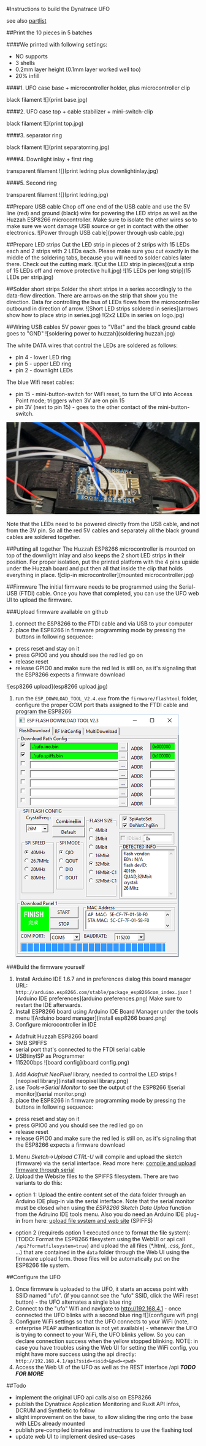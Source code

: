 #Instructions to build the Dynatrace UFO

see also [partlist](../partlist)

##Print the 10 pieces in 5 batches

####We printed with following settings:
* NO supports
* 3 shells
* 0.2mm layer height (0.1mm layer worked well too)
* 20% infill

####1. UFO case base + microcontroller holder, plus microcontroller clip

black filament
![](print base.jpg)

####2. UFO case top + cable stabilizer + mini-switch-clip

black filament
![](print top.jpg)

####3. separator ring

black filament
![](print separatorring.jpg)

####4. Downlight inlay + first ring

transparent filament
![](print ledring plus downlightinlay.jpg)

####5. Second ring

transparent filament
![](print ledring.jpg)


##Prepare USB cable
Chop off one end of the USB cable and use the 5V line (red) and ground (black) wire for powering the LED strips as well as the Huzzah ESP8266 microcontroller. Make sure to isolate the other wires so to make sure we wont damage USB source or get in contact with the other electronics.
![Power through USB cable](power through usb cable.jpg)

##Prepare LED strips
Cut the LED strip in pieces of 2 strips with 15 LEDs each and 2 strips with 2 LEDs each. Please make sure you cut exactly in the middle of the soldering tabs, because you will need to solder cables later there. Check out the cutting mark.
![Cut the LED strip in pieces](cut a strip of 15 LEDs off and remove protective hull.jpg)
![15 LEDs per long strip](15 LEDs per strip.jpg)

##Solder short strips
Solder the short strips in a series accordingly to the data-flow direction. There are arrows on the strip that show you the direction. Data for controlling the bus of LEDs flows from the microcontroller outbound in direction of arrow.
![Short LED strips soldered in series](arrows show how to place strip in series.jpg)
!(2x2 LEDs in series on logo.jpg)

##Wiring
USB cables 5V power goes to "VBat" and the black ground cable goes to "GND"
![soldering power to huzzah](soldering huzzah.jpg)

The white DATA wires that control the LEDs are soldered as follows:
* pin 4 - lower LED ring
* pin 5 - upper LED ring
* pin 2 - downlight LEDs

The blue Wifi reset cables:
* pin 15 - mini-button-switch for WiFi reset, to turn the UFO into Access Point mode; triggers when 3V are on pin 15
* pin 3V (next to pin 15) - goes to the other contact of the mini-button-switch. 

![](wired.jpg)
 
Note that the LEDs need to be powered directly from the USB cable, and not from the 3V pin. So all the red 5V cables and separately all the black ground cables are soldered together.

##Putting all together
The Huzzah ESP8266 microcontroller is mounted on top of the downlight inlay and also keeps the 2 short LED strips in their position. For proper isolation, put the printed platform with the 4 pins upside under the Huzzah board and put then all that inside the clip that holds everything in place.
![clip-in microcontroller](mounted microcontroller.jpg)

##Firmware
The initial firmware needs to be programmed using the Serial-USB (FTDI) cable. 
Once you have that completed, you can use the UFO web UI to upload the firmware. 

###Upload firmware available on github
1. connect the ESP8266 to the FTDI cable and via USB to your computer
1. place the ESP8266 in firmware programming mode by pressing the buttons in following sequence:
 * press reset and stay on it
 * press GPIO0 and you should see the red led go on
 * release reset 
 * release GPIO0 and make sure the red led is still on, as it's signaling that the ESP8266 expects a firmware download

![esp8266 upload](esp8266 upload.jpg)
1. run the `ESP_DOWNLOAD_TOOL_V2.4.exe` from the `firmware/flashtool` folder, configure the proper COM port thats assigned to the FTDI cable and program the ESP8266
![flashtool](flashtool.png)

###Build the firmware yourself
1. Install Arduino IDE 1.6.7 and in preferences dialog this board manager URL: `http://arduino.esp8266.com/stable/package_esp8266com_index.json`
![Arduino IDE preferences](arduino preferences.png) Make sure to restart the IDE afterwards.
1. Install ESP8266 board using Arduino IDE Board Manager under the tools menu
![Arduino board manager](install esp8266 board.png)
1. Configure microcontroller in IDE 
 * Adafruit Huzzah ESP8266 board
 * 3MB SPIFFS
 * serial port that's connected to the FTDI serial cable
 * USBtinyISP as Programmer
 * 115200bps 
![board config](board config.png)
1. Add *Adafruit NeoPixel* library, needed to control the LED strips
![neopixel library](install neopixel library.png)
1. use *Tools->Serial Monitor* to see the output of the ESP8266
![serial monitor](serial monitor.png)
1. place the ESP8266 in firmware programming mode by pressing the buttons in following sequence:
 * press reset and stay on it
 * press GPIO0 and you should see the red led go on
 * release reset 
 * release GPIO0 and make sure the red led is still on, as it's signaling that the ESP8266 expects a firmware download
1. Menu *Sketch->Upload CTRL-U* will compile and upload the sketch (firmware) via the serial interface. 
Read more here: [compile and upload firmware through serial](https://learn.adafruit.com/adafruit-huzzah-esp8266-breakout/using-arduino-ide)
1. Upload the Website files to the SPIFFS filesystem. There are two variants to do this:
 * option 1: Upload the entire content set of the data folder through an Arduino IDE plug-in via the serial interface. 
 Note that the serial monitor must be closed when using the *ESP8266 Sketch Data Uploa* function from the Adruino IDE tools menu. 
 Also you do need an Arduino IDE plug-in from here: 
[upload file system and web site](https://github.com/esp8266/Arduino/blob/master/doc/filesystem.md#uploading-files-to-file-system) (SPIFFS)

 * option 2 (requireds option 1 executed once to format the file system): 
 (TODO: Format the ESP8266 filesystem using the WebUI or api call `/api?formatfilesystem=true`)
 and upload the all files (*.html, *.css, font.*, ...) that are contained in the `data` folder through the Web UI using the firmware upload form. 
 those files will be automatically put on the ESP8266 file system.

##Configure the UFO
1. Once firmware is uploaded to the UFO, it starts an access point with SSID named "ufo". (if you cannot see the "ufo" SSID, click the WiFi reset button) - the UFO alternates a single blue ring
2. Connect to the "ufo" Wifi and navigate to http://192.168.4.1 - once connected the UFO blinks with a second blue ring
![](configure wifi.png)
3. Configure WiFi settings so that the UFO connects to your WiFi (note, enterprise PEAP authentication is not yet available) - whenever the UFO is trying to connect to your WiFi, the UFO blinks yellow. So you can declare connection success when the yellow stopped blinking.
NOTE: in case you have troubles using the Web UI for setting the WiFi config, you might have more success using the api directly:
`http://192.168.4.1/api?ssid=<ssid>&pwd=<pwd>`
4. Access the Web UI of the UFO as well as the REST interface /api    ***TODO FOR MORE***

##Todo
* implement the original UFO api calls also on ESP8266
* publish the Dynatrace Application Monitoring and Ruxit API infos, DCRUM and Synthetic to follow
* slight improvement on the base, to allow sliding the ring onto the base with LEDs already mounted
* publish pre-compiled binaries and instructions to use the flashing tool
* update web UI to implement desired use-cases  


